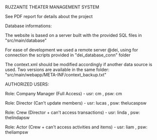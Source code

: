 RUZZANTE THEATER MANAGEMENT SYSTEM

See PDF report for details about the project

Database informations:

The website is based on a server built with the provided SQL files in "src/main/database"

For ease of development we used a remote server @dei, using for connection the scripts provided in "dei_database_conn" folder

The context.xml should be modified accordingly if another data source is used.
Two versions are available in the same folder: "src/main/webapp/META-INF/context_backup.txt"


AUTHORIZED USERS:

Role: Company Manager (Full Access) - usr: cm , psw: cm

Role: Director (Can't update members) - usr:  lucas , psw: thelucaspsw

Role: Crew (Director + can't access transactions) - usr: linda , psw: thelindapsw

Role: Actor (Crew + can't access activities and items) - usr: liam , psw: theliampsw
